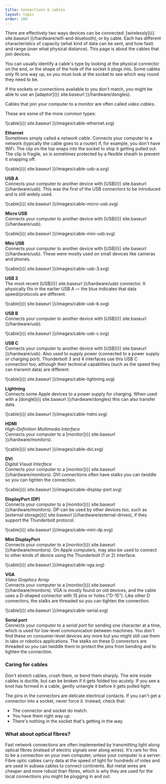 ```yaml
---
title: Connections & cables
layout: topic
order: 109
---
```


There are effectively two ways devices can be connected:
[wirelessly]({{ site.baseurl }}/hardware/wifi-and-bluetooth),
or by cable. Each has different characteristics of capacity (what kind of data
can be sent, and how fast) and range (over what physical distance). This page
is about the cables that join devices.

You can usually identify a cable's type by looking at the physical connector on
the end, or the shape of the hole of the socket it plugs into. Some cables only
fit one way up, so you must look at the socket to see which way round they need
to be.

If the sockets or connections available to you don't match, you might be able
to use an [adaptor]({{ site.baseurl }}/hardware/dongles).

Cables that join your computer to a monitor are often called _video cables_.

These are some of the more common types:

<div class="images-with-captions" markdown="1">
  
![cable]({{ site.baseurl }}/images/cable-ethernet.svg)

**Ethernet**  
Sometimes simply called a _network cable_. Connects your computer to a network
(typically the cable goes to a router) if, for example, you don't have WiFi.
The clip on the top snaps into the socket to stop it getting pulled out. The
clip is fragile, so is sometimes protected by a flexible sheath to prevent it
snapping off.


![cable]({{ site.baseurl }}/images/cable-usb-a.svg)

**USB A**  
Connects your computer to another device with
[USB]({{ site.baseurl }}/hardware/usb).
This was the first of the USB connectors to be introduced and is still widely
used. 


![cable]({{ site.baseurl }}/images/cable-micro-usb.svg)

**Micro USB**  
Connects your computer to another device with
[USB]({{ site.baseurl }}/hardware/usb).


![cable]({{ site.baseurl }}/images/cable-mini-usb.svg)

**Mini USB**  
Connects your computer to another device with
[USB]({{ site.baseurl }}/hardware/usb). These were mostly used on small devices
like cameras and phones.


![cable]({{ site.baseurl }}/images/cable-usb-3.svg)

**USB 3**  
The most recent [USB]({{ site.baseurl }}/hardware/usb) connector. It physically
fits in the earlier USB A — the blue indicates that data speed/protocols are
different.


![cable]({{ site.baseurl }}/images/cable-usb-b.svg)

**USB B**  
Connects your computer to another device with
[USB]({{ site.baseurl }}/hardware/usb).


![cable]({{ site.baseurl }}/images/cable-usb-c.svg)

**USB C**  
Connects your computer to another device with [USB]({{ site.baseurl
}}/hardware/usb). Also used to supply power (connected to a power supply or
charging port). Thunderbolt 3 and 4 interfaces use this USB&nbsp;C connection
too, although their technical capablities (such as the speed they can transmit
data) are different.


![cable]({{ site.baseurl }}/images/cable-lightning.svg)

**Lightning**  
Connects some Apple devices to a power supply for charging. When used with
a [dongle]({{ site.baseurl }}/hardware/dongles) this can also transfer data.


![cable]({{ site.baseurl }}/images/cable-hdmi.svg)

**HDMI**  
_High-Definition Multimedia Interface_  
Connects your computer to a
[monitor]({{ site.baseurl }}/hardware/monitors).


![cable]({{ site.baseurl }}/images/cable-dvi.svg)

**DVI**  
_Digital Visual Interface_  
Connects your computer to a
[monitor]({{ site.baseurl }}/hardware/monitors).
DVI connections often have stalks you can twiddle so you can tighten the
connection.


![cable]({{ site.baseurl }}/images/cable-display-port.svg)

**DisplayPort (DP)**  
Connects your computer to a
[monitor]({{ site.baseurl }}/hardware/monitors). DP can be used by other
devices too, such as [external storage]({{ site.baseurl }}/hardware/external-drives),
if they support the Thunderbolt protocol.


![cable]({{ site.baseurl }}/images/cable-mini-dp.svg)

**Mini DisplayPort**  
Connects your computer to a
[monitor]({{ site.baseurl }}/hardware/monitors). On Apple computers, may also
be used to connect to other kinds of device using the Thunderbolt (1 or 2)
interface.


![cable]({{ site.baseurl }}/images/cable-vga.svg)

**VGA**  
_Video Graphics Array_  
Connects your computer to a
[monitor]({{ site.baseurl }}/hardware/monitors).
VGA is mostly found on old devices, and the cable uses a D-shaped connector
with 15 pins or holes ("D-15"). Like other D connectors, the stalks are
threaded so you can tighten the connection.


![cable]({{ site.baseurl }}/images/cable-serial.svg)

**Serial port**  
Connects your computer to a _serial port_ for sending one character at a time,
which is used for low-level communication between machines. You don't find
these on consumer-level devices any more but you might still use them in labs
or robotics applications. The stalks on these D connectors are threaded so you
can twiddle them to protect the pins from bending and to tighten the connection.

</div>


### Caring for cables

Don't stretch cables, crush them, or bend them sharply. The wire inside cables
is ductile, but can be broken if it gets folded too acutely. If you see a knot
has formed in a cable, gently untangle it before it gets pulled tight.

The pins in the connectors are delicate electrical contacts. If you can't get a
connector into a socket, never force it. Instead, check that:

* The connector and socket do match.
* You have them right way up.
* There's nothing in the socket that's getting in the way.

### What about optical fibres?

Fast network connections are often implemented by transmitting light along
optical fibres (instead of electric signals over along wires). It's rare for
this to be a connection on your own computer, unless your computer is a server.
Fibre optic cables carry data at the speed of light for hundreds of miles and
are used in subsea cables to connect continents. But metal wires are cheaper
and more robust than fibres, which is why they are used for the local
connections you might be plugging in and out.






